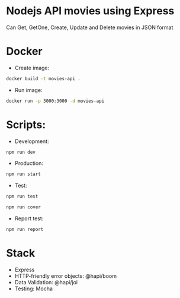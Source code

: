 # Nodejs API movies using Express

Can Get, GetOne, Create, Update and Delete movies in JSON format

# Docker

- Create image:
```sh
docker build -t movies-api . 
```

- Run image:
```sh
docker run -p 3000:3000 -d movies-api
```

# Scripts:

- Development:
```sh
npm run dev
```

- Production:
```sh
npm run start
```

- Test:
```sh
npm run test
```

```sh
npm run cover
```

- Report test:
```sh
npm run report
```

# Stack

- Express
- HTTP-friendly error objects: @hapi/boom 
- Data Validation: @hapi/joi 
- Testing: Mocha
